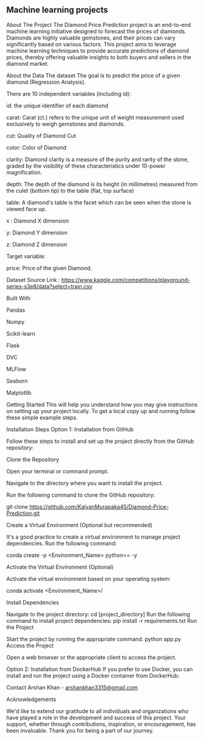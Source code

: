 ## Machine learning projects
About The Project
The Diamond Price Prediction project is an end-to-end machine learning initiative designed to forecast the prices of diamonds. Diamonds are highly valuable gemstones, and their prices can vary significantly based on various factors. This project aims to leverage machine learning techniques to provide accurate predictions of diamond prices, thereby offering valuable insights to both buyers and sellers in the diamond market.

About the Data
The dataset The goal is to predict the price of a given diamond (Regression Analysis).

There are 10 independent variables (including id):

id: the unique identifier of each diamond

carat: Carat (ct.) refers to the unique unit of weight measurement used exclusively to weigh gemstones and diamonds.

cut: Quality of Diamond Cut

color: Color of Diamond

clarity: Diamond clarity is a measure of the purity and rarity of the stone, graded by the visibility of these characteristics under 10-power magnification.

depth: The depth of the diamond is its height (in millimetres) measured from the culet (bottom tip) to the table (flat, top surface)

table: A diamond's table is the facet which can be seen when the stone is viewed face up.

x : Diamond X dimension

y: Diamond Y dimension

z: Diamond Z dimension

Target variable:

price: Price of the given Diamond.

Dataset Source Link : https://www.kaggle.com/competitions/playground-series-s3e8/data?select=train.csv

Built With

Pandas

Numpy

Scikit-learn

Flask

DVC

MLFlow

Seaborn

Matplotlib

Getting Started
This will help you understand how you may give instructions on setting up your project locally. To get a local copy up and running follow these simple example steps.

Installation Steps
Option 1: Installation from GitHub

Follow these steps to install and set up the project directly from the GitHub repository:

Clone the Repository

Open your terminal or command prompt.

Navigate to the directory where you want to install the project.

Run the following command to clone the GitHub repository:

git clone https://github.com/KalyanMurapaka45/Diamond-Price-Prediction.git

Create a Virtual Environment (Optional but recommended)

It's a good practice to create a virtual environment to manage project dependencies. Run the following command:

conda create -p <Environment_Name> python==<python version> -y

Activate the Virtual Environment (Optional)

Activate the virtual environment based on your operating system:

conda activate <Environment_Name>/

Install Dependencies

Navigate to the project directory:
cd [project_directory]
Run the following command to install project dependencies:
pip install -r requirements.txt
Run the Project

Start the project by running the appropriate command.
python app.py
Access the Project

Open a web browser or the appropriate client to access the project.



Option 2: Installation from DockerHub
If you prefer to use Docker, you can install and run the project using a Docker container from DockerHub:

Contact
Arshan Khan - arshankhan3315@gmail.com

Acknowledgements

We'd like to extend our gratitude to all individuals and organizations who have played a role in the development and success of this project. Your support, whether through contributions, inspiration, or encouragement, has been invaluable. Thank you for being a part of our journey.
